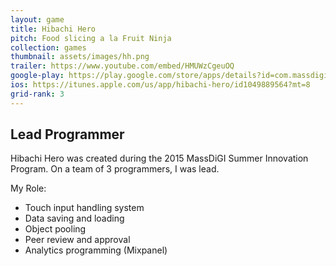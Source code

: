 ```yaml
---
layout: game
title: Hibachi Hero
pitch: Food slicing a la Fruit Ninja
collection: games
thumbnail: assets/images/hh.png
trailer: https://www.youtube.com/embed/HMUWzCgeuOQ
google-play: https://play.google.com/store/apps/details?id=com.massdigi.hibachihero&hl=en
ios: https://itunes.apple.com/us/app/hibachi-hero/id1049889564?mt=8
grid-rank: 3
---
```


## Lead Programmer

Hibachi Hero was created during the 2015 MassDiGI Summer Innovation Program. On a team of 3 programmers, I was lead.

My Role:
- Touch input handling system
- Data saving and loading
- Object pooling
- Peer review and approval
- Analytics programming (Mixpanel)
